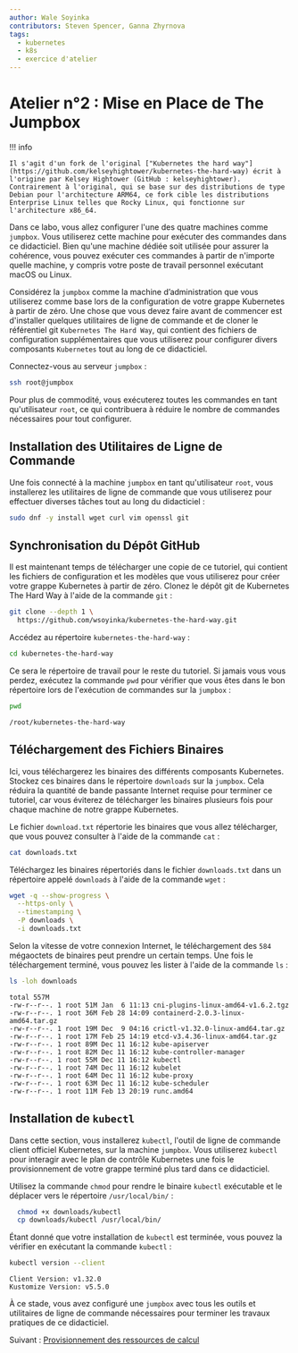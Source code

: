 ```yaml
---
author: Wale Soyinka
contributors: Steven Spencer, Ganna Zhyrnova
tags:
  - kubernetes
  - k8s
  - exercice d'atelier
---
```


# Atelier n°2 : Mise en Place de The Jumpbox

!!! info

    Il s'agit d'un fork de l'original ["Kubernetes the hard way"](https://github.com/kelseyhightower/kubernetes-the-hard-way) écrit à l'origine par Kelsey Hightower (GitHub : kelseyhightower). Contrairement à l'original, qui se base sur des distributions de type Debian pour l'architecture ARM64, ce fork cible les distributions Enterprise Linux telles que Rocky Linux, qui fonctionne sur l'architecture x86_64.

Dans ce labo, vous allez configurer l'une des quatre machines comme `jumpbox`. Vous utiliserez cette machine pour exécuter des commandes dans ce didacticiel. Bien qu'une machine dédiée soit utilisée pour assurer la cohérence, vous pouvez exécuter ces commandes à partir de n'importe quelle machine, y compris votre poste de travail personnel exécutant macOS ou Linux.

Considérez la `jumpbox` comme la machine d’administration que vous utiliserez comme base lors de la configuration de votre grappe Kubernetes à partir de zéro. Une chose que vous devez faire avant de commencer est d'installer quelques utilitaires de ligne de commande et de cloner le référentiel git `Kubernetes The Hard Way`, qui contient des fichiers de configuration supplémentaires que vous utiliserez pour configurer divers composants `Kubernetes` tout au long de ce didacticiel.

Connectez-vous au serveur `jumpbox` :

```bash
ssh root@jumpbox
```

Pour plus de commodité, vous exécuterez toutes les commandes en tant qu'utilisateur `root`, ce qui contribuera à réduire le nombre de commandes nécessaires pour tout configurer.

## Installation des Utilitaires de Ligne de Commande

Une fois connecté à la machine `jumpbox` en tant qu'utilisateur `root`, vous installerez les utilitaires de ligne de commande que vous utiliserez pour effectuer diverses tâches tout au long du didacticiel :

```bash
sudo dnf -y install wget curl vim openssl git
```

## Synchronisation du Dépôt GitHub

Il est maintenant temps de télécharger une copie de ce tutoriel, qui contient les fichiers de configuration et les modèles que vous utiliserez pour créer votre grappe Kubernetes à partir de zéro. Clonez le dépôt git de Kubernetes The Hard Way à l'aide de la commande `git` :

```bash
git clone --depth 1 \
  https://github.com/wsoyinka/kubernetes-the-hard-way.git
```

Accédez au répertoire `kubernetes-the-hard-way` :

```bash
cd kubernetes-the-hard-way
```

Ce sera le répertoire de travail pour le reste du tutoriel. Si jamais vous vous perdez, exécutez la commande `pwd` pour vérifier que vous êtes dans le bon répertoire lors de l'exécution de commandes sur la `jumpbox` :

```bash
pwd
```

```text
/root/kubernetes-the-hard-way
```

## Téléchargement des Fichiers Binaires

Ici, vous téléchargerez les binaires des différents composants Kubernetes. Stockez ces binaires dans le répertoire `downloads` sur la `jumpbox`. Cela réduira la quantité de bande passante Internet requise pour terminer ce tutoriel, car vous éviterez de télécharger les binaires plusieurs fois pour chaque machine de notre grappe Kubernetes.

Le fichier `download.txt` répertorie les binaires que vous allez télécharger, que vous pouvez consulter à l'aide de la commande `cat` :

```bash
cat downloads.txt
```

Téléchargez les binaires répertoriés dans le fichier `downloads.txt` dans un répertoire appelé `downloads` à l'aide de la commande `wget` :

```bash
wget -q --show-progress \
  --https-only \
  --timestamping \
  -P downloads \
  -i downloads.txt
```

Selon la vitesse de votre connexion Internet, le téléchargement des `584` mégaoctets de binaires peut prendre un certain temps. Une fois le téléchargement terminé, vous pouvez les lister à l'aide de la commande `ls` :

```bash
ls -loh downloads
```

```text
total 557M
-rw-r--r--. 1 root 51M Jan  6 11:13 cni-plugins-linux-amd64-v1.6.2.tgz
-rw-r--r--. 1 root 36M Feb 28 14:09 containerd-2.0.3-linux-amd64.tar.gz
-rw-r--r--. 1 root 19M Dec  9 04:16 crictl-v1.32.0-linux-amd64.tar.gz
-rw-r--r--. 1 root 17M Feb 25 14:19 etcd-v3.4.36-linux-amd64.tar.gz
-rw-r--r--. 1 root 89M Dec 11 16:12 kube-apiserver
-rw-r--r--. 1 root 82M Dec 11 16:12 kube-controller-manager
-rw-r--r--. 1 root 55M Dec 11 16:12 kubectl
-rw-r--r--. 1 root 74M Dec 11 16:12 kubelet
-rw-r--r--. 1 root 64M Dec 11 16:12 kube-proxy
-rw-r--r--. 1 root 63M Dec 11 16:12 kube-scheduler
-rw-r--r--. 1 root 11M Feb 13 20:19 runc.amd64
```

## Installation de `kubectl`

Dans cette section, vous installerez `kubectl`, l'outil de ligne de commande client officiel Kubernetes, sur la machine `jumpbox`. Vous utiliserez `kubectl` pour interagir avec le plan de contrôle Kubernetes une fois le provisionnement de votre grappe terminé plus tard dans ce didacticiel.

Utilisez la commande `chmod` pour rendre le binaire `kubectl` exécutable et le déplacer vers le répertoire `/usr/local/bin/` :

```bash
  chmod +x downloads/kubectl
  cp downloads/kubectl /usr/local/bin/
```

Étant donné que votre installation de `kubectl` est terminée, vous pouvez la vérifier en exécutant la commande `kubectl` :

```bash
kubectl version --client
```

```text
Client Version: v1.32.0
Kustomize Version: v5.5.0
```

À ce stade, vous avez configuré une `jumpbox` avec tous les outils et utilitaires de ligne de commande nécessaires pour terminer les travaux pratiques de ce didacticiel.

Suivant : [Provisionnement des ressources de calcul](lab3-compute-resources.md)
